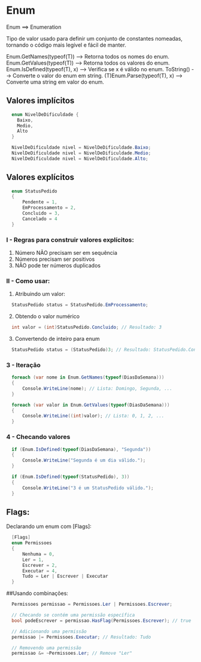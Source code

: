 # Enum

Enum ==> Enumeration

Tipo de valor usado para definir um conjunto de constantes nomeadas, tornando o código mais legível e fácil de manter.


Enum.GetNames(typeof(T))	   --> Retorna todos os nomes do enum.
Enum.GetValues(typeof(T))	   --> Retorna todos os valores do enum.
Enum.IsDefined(typeof(T), x) --> Verifica se x é válido no enum.
ToString()	                 --> Converte o valor do enum em string.
(T)Enum.Parse(typeof(T), x)	 --> Converte uma string em valor do enum.


## Valores implícitos

```c#
  enum NivelDeDificuldade {
    Baixo,
    Medio,
    Alto
  }

  NivelDeDificuldade nivel = NivelDeDificuldade.Baixo;
  NivelDeDificuldade nivel = NivelDeDificuldade.Medio;
  NivelDeDificuldade nivel = NivelDeDificuldade.Alto;
```

## Valores explícitos

```c#
  enum StatusPedido
  {
      Pendente = 1,
      EmProcessamento = 2,
      Concluido = 3,
      Cancelado = 4
  }
```

### I - Regras para construir valores explícitos:

1. Número NÃO precisam ser em sequência
2. Números precisam ser positivos
3. NÃO pode ter números duplicados

### II - Como usar:

1. Atribuindo um valor:

```c#
  StatusPedido status = StatusPedido.EmProcessamento;
```

2. Obtendo o valor numérico
```c#
  int valor = (int)StatusPedido.Concluido; // Resultado: 3
```

3. Convertendo de inteiro para enum
```c#
  StatusPedido status = (StatusPedido)3; // Resultado: StatusPedido.Concluido
```

### 3 - Iteração

```c#
  foreach (var nome in Enum.GetNames(typeof(DiasDaSemana)))
  {
      Console.WriteLine(nome); // Lista: Domingo, Segunda, ...
  }

  foreach (var valor in Enum.GetValues(typeof(DiasDaSemana)))
  {
      Console.WriteLine((int)valor); // Lista: 0, 1, 2, ...
  }
```

### 4 - Checando valores

```c#
  if (Enum.IsDefined(typeof(DiasDaSemana), "Segunda"))
  {
      Console.WriteLine("Segunda é um dia válido.");
  }

  if (Enum.IsDefined(typeof(StatusPedido), 3))
  {
      Console.WriteLine("3 é um StatusPedido válido.");
  }
```

## Flags:

Declarando um enum com [Flags]:

```c#
  [Flags]
  enum Permissoes
  {
      Nenhuma = 0,
      Ler = 1,
      Escrever = 2,
      Executar = 4,
      Tudo = Ler | Escrever | Executar
  }
```

##Usando combinações:

```c#
  Permissoes permissao = Permissoes.Ler | Permissoes.Escrever;

  // Checando se contém uma permissão específica
  bool podeEscrever = permissao.HasFlag(Permissoes.Escrever); // true

  // Adicionando uma permissão
  permissao |= Permissoes.Executar; // Resultado: Tudo

  // Removendo uma permissão
  permissao &= ~Permissoes.Ler; // Remove "Ler"
```